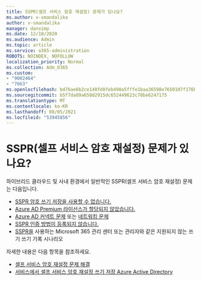 ```yaml
---
title: SSPR(셀프 서비스 암호 재설정) 문제가 있나요?
ms.author: v-smandalika
author: v-smandalika
manager: dansimp
ms.date: 12/18/2020
ms.audience: Admin
ms.topic: article
ms.service: o365-administration
ROBOTS: NOINDEX, NOFOLLOW
localization_priority: Normal
ms.collection: Adm_O365
ms.custom:
- "9002464"
- "7663"
ms.openlocfilehash: bd76ae6b2ce140fd8feb490a5fffe1baa36598e7650107f176baec30d71b8628
ms.sourcegitcommit: b5f7da89a650d2915dc652449623c78be6247175
ms.translationtype: MT
ms.contentlocale: ko-KR
ms.lasthandoff: 08/05/2021
ms.locfileid: "53945856"
---
```

# <a name="having-self-service-password-reset-sspr-problems"></a>SSPR(셀프 서비스 암호 재설정) 문제가 있나요?

하이브리드 클라우드 및 사내 환경에서 일반적인 SSPR(셀프 서비스 암호 재설정) 문제는 다음입니다.

- [SSPR 암호 쓰기 저장을 사용할 수 없습니다.](https://docs.microsoft.com/azure/active-directory/authentication/tutorial-enable-sspr-writeback)
- [Azure AD Premium 라이선스가 할당되지 않았습니다.](https://docs.microsoft.com/azure/active-directory/authentication/concept-sspr-licensing)
- [Azure AD 커넥트 문제](https://docs.microsoft.com/azure/active-directory/hybrid/tshoot-connect-sync-errors) 또는 [네트워킹 문제](https://docs.microsoft.com/azure/active-directory/hybrid/tshoot-connect-connectivity)
- [SSPR 인증 방법이 등록되지 않습니다.](https://mysignins.microsoft.com/security-info)
- [SSPR을](https://docs.microsoft.com/azure/active-directory/authentication/concept-sspr-writeback#unsupported-writeback-operations) 사용하는 Microsoft 365 관리 센터 또는 관리자와 같은 지원되지 않는 쓰기 쓰기 기록 시나리오


자세한 내용은 다음 항목을 참조하세요.

- [셀프 서비스 암호 재설정 문제 해결](https://docs.microsoft.com/azure/active-directory/authentication/troubleshoot-sspr)
- [서비스에서 셀프 서비스 암호 재설정 쓰기 저장 Azure Active Directory](https://docs.microsoft.com/azure/active-directory/authentication/troubleshoot-sspr-writeback)

